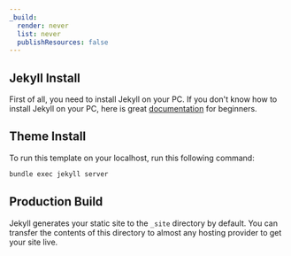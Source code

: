```yaml
---
_build:
  render: never
  list: never
  publishResources: false
---
```


## Jekyll Install

First of all, you need to install Jekyll on your PC. If you don't know how to install Jekyll on your PC, here is great [documentation](https://jekyllrb.com/docs/installation/) for beginners.

## Theme Install

To run this template on your localhost, run this following command:

```bash
bundle exec jekyll server
```

## Production Build

Jekyll generates your static site to the `_site` directory by default. You can transfer the contents of this directory to almost any hosting provider to get your site live.

